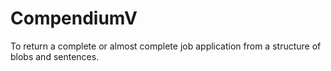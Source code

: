# CompendiumV
To return a complete or almost complete job application from a structure of blobs and sentences. 
